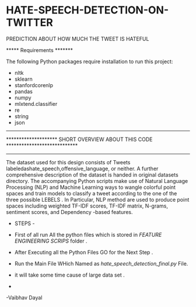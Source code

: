 # HATE-SPEECH-DETECTION-ON-TWITTER
PREDICTION ABOUT HOW MUCH THE TWEET IS HATEFUL  

***** Requirements *******

The following Python packages require installation to run 
this project: 

* nltk
* sklearn
* stanfordcorenlp
* pandas
* numpy
* mlxtend.classifier
* re
* string
* json

__________________________________________________________________________

********************   SHORT OVERVIEW ABOUT THIS CODE ****************************
__________________________________________________________________________

The dataset used for this design consists of Tweets labeledashate_speech,offensive_language, or neither. A further comprehensive description of the dataset is handed in
original datasets directory. The accompanying Python scripts make use of Natural Language Processing (NLP) and Machine Learning ways to wangle colorful point
spaces and train models to classify a tweet according to the one of the three possible LEBELS . In Particular, NLP method are used to produce point spaces including weighted TF-IDF
scores, TF-IDF matrix, N-grams, sentiment scores, and  Dependency -based  features.


- STEPS -

- First of all run All the python files which is stored in *FEATURE ENGINEERING SCRIPS* folder . 

- After Executing all the Python Files GO for the Next Step .

- Run the Main File WHich Named as *hate_speech_detection_final.py* File. 
- it will take some time cause of large data set .
 *
 -Vaibhav Dayal

